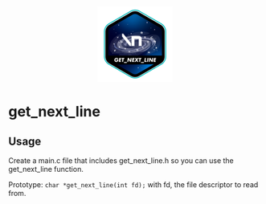 <div align="center">
  <img src="https://github.com/agengemb31/agengemb31/blob/main/Projects-Badges/get_next_linee.png" alt="get_next_line Badge" />
</div>

# get_next_line

## Usage

Create a main.c file that includes get_next_line.h so you can use the get_next_line function.

Prototype: `char *get_next_line(int fd);` with fd, the file descriptor to read from.
